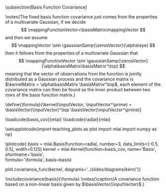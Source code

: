 \subsection{Basis Function Covariance}

\notes{The fixed basis function covariance just comes from the properties of a multivariate Gaussian, if we decide 
$$
\mappingFunctionVector=\basisMatrix\mappingVector
$$
and then we assume
$$
\mappingVector \sim \gaussianSamp{\zerosVector}{\alpha\eye}
$$
then it follows from the properties of a multivariate Gaussian that
$$
\mappingFunctionVector \sim \gaussianSamp{\zerosVector}{\alpha\basisMatrix\basisMatrix^\top}
$$
meaning that the vector of observations from the function is jointly distributed as a Gaussian process and the covariance matrix is $\kernelMatrix = \alpha\basisMatrix \basisMatrix^\top$, each element of the covariance matrix can then be found as the inner product between two rows of the basis funciton matrix.}

\define{\formula}{\kernel(\inputVector, \inputVector^\prime) = \basisVector(\inputVector)^\top \basisVector(\inputVector^\prime)}

\loadcode{basis_cov}{mlai}
\loadcode{radial}{mlai}

\setupplotcode{import teaching_plots as plot
import mlai
import numpy as np}

\plotcode{
basis = mlai.Basis(function=radial, 
                   number=3,
	               data_limits=[-0.5, 0.5], 
                   width=0.125)
kernel = mlai.Kernel(function=basis_cov,
                     name='Basis',
                     shortname='basis',					 
                     formula='\formula',
					 basis=basis)
					 
plot.covariance_func(kernel, diagrams='../slides/diagrams/kern/')}


\includecovariance{basis}{\formula}
\notes{\caption{A covariance function based on a non-linear basis given by $\basisVector(\inputVector)$.}
